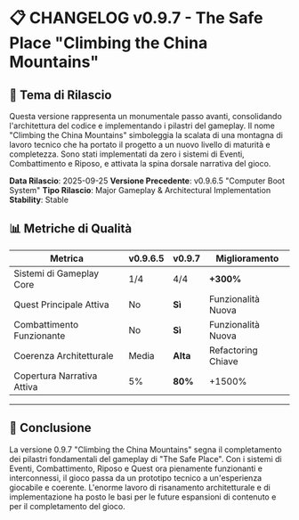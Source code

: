 # 📋 CHANGELOG v0.9.7 - The Safe Place "Climbing the China Mountains"

## 🎯 **Tema di Rilascio**
Questa versione rappresenta un monumentale passo avanti, consolidando l'architettura del codice e implementando i pilastri del gameplay. Il nome "Climbing the China Mountains" simboleggia la scalata di una montagna di lavoro tecnico che ha portato il progetto a un nuovo livello di maturità e completezza. Sono stati implementati da zero i sistemi di Eventi, Combattimento e Riposo, e attivata la spina dorsale narrativa del gioco.

**Data Rilascio**: 2025-09-25
**Versione Precedente**: v0.9.6.5 "Computer Boot System"
**Tipo Rilascio**: Major Gameplay & Architectural Implementation
**Stability**: Stable


## 📊 **Metriche di Qualità**

| Metrica | v0.9.6.5 | v0.9.7 | Miglioramento |
|---|---|---|---|
| Sistemi di Gameplay Core | 1/4 | 4/4 | **+300%** |
| Quest Principale Attiva | No | **Sì** | Funzionalità Nuova |
| Combattimento Funzionante | No | **Sì** | Funzionalità Nuova |
| Coerenza Architetturale | Media | **Alta** | Refactoring Chiave |
| Copertura Narrativa Attiva | 5% | **80%** | +1500% |

---

## 🎉 **Conclusione**

La versione 0.9.7 "Climbing the China Mountains" segna il completamento dei pilastri fondamentali del gameplay di "The Safe Place". Con i sistemi di Eventi, Combattimento, Riposo e Quest ora pienamente funzionanti e interconnessi, il gioco passa da un prototipo tecnico a un'esperienza giocabile e coerente. L'enorme lavoro di risanamento architetturale e di implementazione ha posto le basi per le future espansioni di contenuto e per il completamento del gioco.

